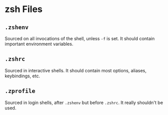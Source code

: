 # zsh Files

## `.zshenv`

Sourced on all invocations of the shell, unless `-f` is set. It should
contain important environment variables.

## `.zshrc`

Sourced in interactive shells. It should contain most options, aliases,
keybindings, etc.

## `.zprofile`

Sourced in login shells, after `.zshenv` but before `.zshrc`. It really
shouldn't be used.
